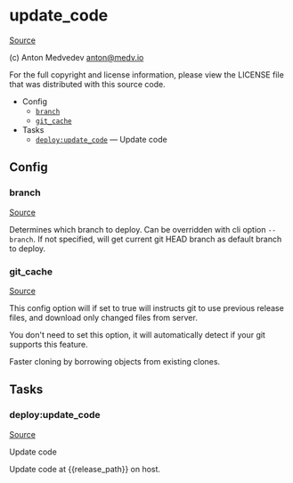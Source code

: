 <!-- DO NOT EDIT THIS FILE! -->
<!-- Instead edit recipe/deploy/update_code.php -->
<!-- Then run bin/docgen -->

# update_code

[Source](/recipe/deploy/update_code.php)

(c) Anton Medvedev <anton@medv.io>

For the full copyright and license information, please view the LICENSE
file that was distributed with this source code.


* Config
  * [`branch`](#branch)
  * [`git_cache`](#git_cache)
* Tasks
  * [`deploy:update_code`](#deploy:update_code) — Update code

## Config
### branch
[Source](/recipe/deploy/update_code.php#L16)

Determines which branch to deploy. Can be overridden with cli option `--branch`.
If not specified, will get current git HEAD branch as default branch to deploy.

### git_cache
[Source](/recipe/deploy/update_code.php#L42)

This config option will if set to true will instructs git to use previous release files,
and download only changed files from server.

You don't need to set this option, it will automatically detect if your git supports this feature.

Faster cloning by borrowing objects from existing clones.


## Tasks
### deploy:update_code
[Source](/recipe/deploy/update_code.php#L57)

Update code

Update code at {{release_path}} on host.

